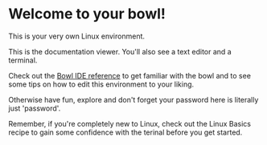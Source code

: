 # Welcome to your bowl!

This is your very own Linux environment.

This is the documentation viewer.
You'll also see a text editor and a terminal.

Check out the [Bowl IDE reference](bowl_ide_reference.md) to get familiar with the bowl and to see some tips on how to edit this environment to your liking.

Otherwise have fun, explore and don't forget your password here is literally just 'password'.

Remember, if you're completely new to Linux, check out the Linux Basics recipe to gain some confidence with the terinal before you get started.
